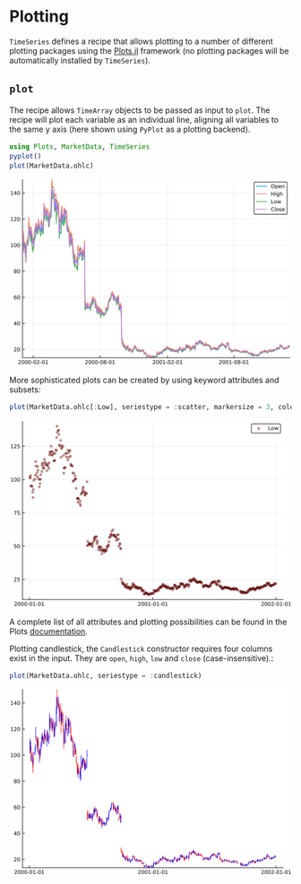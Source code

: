 # Plotting

`TimeSeries` defines a recipe that allows plotting to a number of
different plotting packages using the
[Plots.jl](https://github.com/JuliaPlots/Plots.jl) framework
(no plotting packages will be automatically installed by `TimeSeries`).

## `plot`

The recipe allows `TimeArray` objects to be passed as input to `plot`. The
recipe will plot each variable as an individual line, aligning all
variables to the same y axis (here shown using `PyPlot` as a plotting
backend).

```julia
using Plots, MarketData, TimeSeries
pyplot()
plot(MarketData.ohlc)
```

![image](images/basicplot.svg)

More sophisticated plots can be created by using keyword attributes and
subsets:

```julia
plot(MarketData.ohlc[:Low], seriestype = :scatter, markersize = 3, color = :red, markeralpha = 0.4, grid = true)
```

![image](images/complexplot.svg)

A complete list of all attributes and plotting possibilities can be
found in the Plots
[documentation](http://docs.juliaplots.org/latest/supported/).


Plotting candlestick, the `Candlestick` constructor requires four columns
exist in the input. They are `open`, `high`, `low` and `close` (case-insensitive).:

```julia
plot(MarketData.ohlc, seriestype = :candlestick)
```

![image](images/candlestick.svg)
